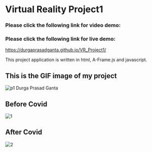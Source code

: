 # Virtual Reality Project1

### Please click the following link for video demo:


### Please click the following link for live demo:
https://durgaprasadganta.github.io/VR_Project1/

This project application is written in html, A-Frame.js and javascript.

## This is the GIF image of my project
![p1 Durga Prasad Ganta](https://user-images.githubusercontent.com/56169161/95032774-62056280-0681-11eb-9300-2d7c04164c9d.gif)

## Before Covid
![1](https://user-images.githubusercontent.com/56169161/95032758-57e36400-0681-11eb-9581-e58189ac0344.JPG)

## After Covid
![2](https://user-images.githubusercontent.com/56169161/95032759-57e36400-0681-11eb-8731-8f9e4ea4300a.JPG)



